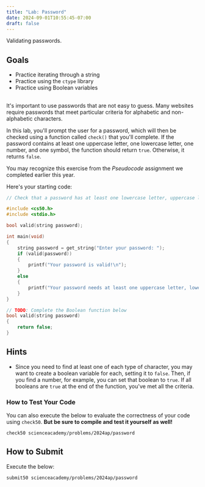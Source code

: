```yaml
---
title: "Lab: Password"
date: 2024-09-01T10:55:45-07:00
draft: false
---
```


Validating passwords.

<!--more-->

## Goals

* Practice iterating through a string
* Practice using the `ctype` library
* Practice using Boolean variables

##

It's important to use passwords that are not easy to guess. Many websites require passwords that meet particular criteria for alphabetic and non-alphabetic characters.

In this lab, you'll prompt the user for a password, which will then be checked using a function called `check()` that you'll complete. If the password contains at least one uppercase letter, one lowercase letter, one number, and one symbol, the function should return `true`. Otherwise, it returns `false`.

You may recognize this exercise from the *Pseudocode* assignment we completed earlier this year.

Here's your starting code:

```c
// Check that a password has at least one lowercase letter, uppercase letter, number and symbol

#include <cs50.h>
#include <stdio.h>

bool valid(string password);

int main(void)
{
    string password = get_string("Enter your password: ");
    if (valid(password))
    {
        printf("Your password is valid!\n");
    }
    else
    {
        printf("Your password needs at least one uppercase letter, lowercase letter, number, and symbol\n");
    }
}

// TODO: Complete the Boolean function below
bool valid(string password)
{
    return false;
}
```

## Hints

* Since you need to find at least one of each type of character, you may want to create a boolean variable for each, setting it to `false`. Then, if you find a number, for example, you can set that boolean to `true`. If all booleans are `true` at the end of the function, you've met all the criteria.

### How to Test Your Code

You can also execute the below to evaluate the correctness of your code using `check50`. **But be sure to compile and test it yourself as well!**

```
check50 scienceacademy/problems/2024ap/password
```

## How to Submit

Execute the below:

```
submit50 scienceacademy/problems/2024ap/password
```